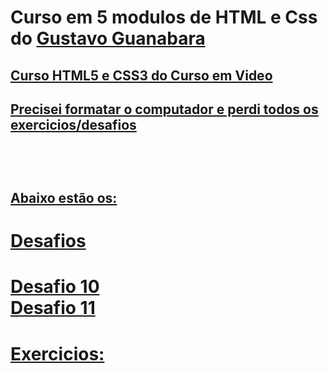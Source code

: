 # Curso em 5 modulos de HTML e Css do <a href="https://github.com/professorguanabara">Gustavo Guanabara
 <h2 color=Red> Curso HTML5 e CSS3 do Curso em Video <h2>
 <p> Precisei formatar o computador e perdi todos os exercicios/desafios <p>
<br>
<br>

 Abaixo estão os: <br>
<h1> Desafios <h1>
 <p>
<a href="https://pedrosantosgithub.github.io/htmlcss/Desafios/Desafio%20010/" target="_blank">Desafio 10 <br>
<a href="https://pedrosantosgithub.github.io/htmlcss/Desafios/Desafio%20011/" target="_blank">Desafio 11<br>
 <p>
<h1> Exercicios: <h1> <br>
 <p>
  
 <p>
